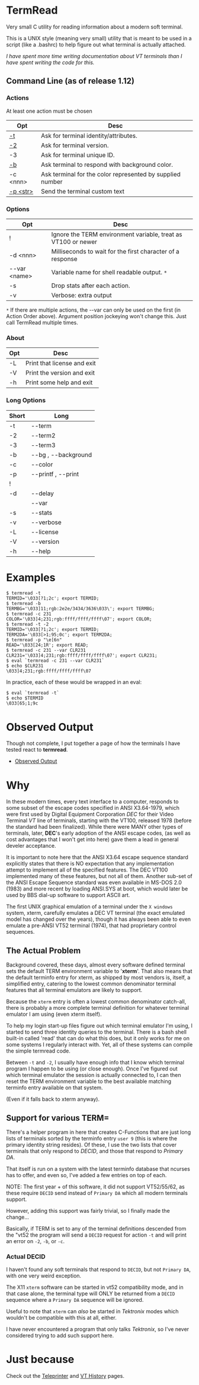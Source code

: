 # TermRead

Very small C utility for reading information about a
modern soft terminal.

This is a UNIX style (meaning very small) utility that is meant to
be used in a script (like a .bashrc) to help figure out what 
terminal is actually attached.

*I have spent more time writing documentation about VT terminals than I
have spent writing the code for this.*

## Command Line (as of release 1.12)

### Actions

At least one action must be chosen

| Opt | Desc |
| --- | --- |
| [-t](./Dash-t.md) | Ask for terminal identity/attributes. |
| [-2](./Dash-2.md) | Ask for terminal version. |
| -3                | Ask for terminal unique ID. |
| [-b](./Dash-b.md) | Ask terminal to respond with background color. |
| -c \<nnn> | Ask terminal for the color represented by supplied number |
| [-p \<str>](./Dash-p.md) | Send the terminal custom text |

### Options

| Opt | Desc |
| --- | --- |
| !  | Ignore the TERM environment variable, treat as VT100 or newer  |
| -d \<nnn> | Milliseconds to wait for the first character of a response |
| --var \<name> | Variable name for shell readable output. `*` |
| -s | Drop stats after each action. |
| -v | Verbose: extra output |

`*` If there are multiple actions, the --var can only be used on the
first (in Action Order above).  Argument position jockeying won't
change this.  Just call TermRead multiple times.

### About

| Opt | Desc |
| --- | --- |
| -L | Print that license and exit |
| -V | Print the version and exit |
| -h | Print some help and exit |

### Long Options

| Short | Long |
| --- | --- |
| -t | --term    |
| -2 | --term2   |
| -3 | --term3   |
| -b | --bg , --background |
| -c | --color   |
| -p | --printf , --print |
| !  |           |
| -d | --delay   |
|    | --var     |
| -s | --stats   |
| -v | --verbose |
| -L | --license |
| -V | --version |
| -h | --help    |

# Examples

```
$ termread -t
TERMID='\033[?1;2c'; export TERMID;
$ termread -b
TERMBG='\033]11;rgb:2e2e/3434/3636\033\'; export TERMBG;
$ termread -c 231
COLOR='\033]4;231;rgb:ffff/ffff/ffff\07'; export COLOR;
$ termread -t -2
TERMID='\033[?1;2c'; export TERMID;
TERM2DA='\033[>1;95;0c'; export TERM2DA;
$ termread -p "\e[6n"
READ='\033[24;1R'; export READ;
$ termread -c 231 --var CLR231
CLR231='\033]4;231;rgb:ffff/ffff/ffff\07'; export CLR231;
$ eval `termread -c 231 --var CLR231`
$ echo $CLR231
\033]4;231;rgb:ffff/ffff/ffff\07
```

In practice, each of these would be wrapped in an eval:

```
$ eval `termread -t`
$ echo $TERMID
\033[65;1;9c
```

# Observed Output

Though not complete, I put together a page of how the terminals
I have tested react to **termread**.

- [Observed Output](Observed_Output.md)

# Why

In these modern times, every text interface to a computer, responds
to some subset of the escape codes specified in ANSI X3.64-1979,
which were first used by Digital Equipment Corporation *DEC* for their
Video Terminal *VT* line of terminals, starting with the VT100,
released 1978 (before the standard had been finalized).  While there
were MANY other types of terminals, later, **DEC**'s early adoption of
the ANSI escape codes, (as well as cost advantages that I won't get into
here) gave them a lead in general develer acceptance.

It is important to note here that the ANSI X3.64 escape sequence standard
explicitly states that there is NO expectation that any implementation
attempt to implement all of the specified features.
The DEC VT100 implemented many of these features, but not all of them.
Another sub-set of the ANSI Escape Sequence standard was even available
in MS-DOS 2.0 (1983) and more recent by loading ANSI.SYS at boot, which
would later be used by BBS dial-up software to support ASCII art.

The first UNIX graphical emulation of a terminal under 
the `X windows` system, xterm, carefully emulates a DEC VT terminal
(the exact emulated model has changed over the years), though it has
always been able to even emulate a pre-ANSI VT52 terminal (1974),
that had proprietary control sequences.

## The Actual Problem

Background covered, these days, almost every software defined terminal
sets the default TERM environment variable to '**xterm**'.
That also means that the default terminfo entry for xterm, as shipped
by most vendors is, itself, a simplified entry, catering to the
lowest common denominator terminal features that all terminal
emulators are likely to support.

Because the `xterm` entry is often a lowest common denominator catch-all,
there is probably a more complete terminal definition for whatever
terminal emulator I am using (even xterm itself).

To help my login start-up files figure out which terminal emulator
I'm using, I started to send three identity queries to the terminal.
There is a bash shell built-in called 'read' that can do what this does,
but it only works for me on some systems I regularly interact with.  Yet,
all of these systems can compile the simple termread code.

Between `-t` and `-2`, I usually have enough info that I know which
terminal program I happen to be using (or close enough).
Once I've figured out which terminal emulator the session is actually
connected to, I can then reset the TERM environment variable to the best
available matching terminfo entry available on that system.

(Even if it falls back to xterm anyway).

## Support for various TERM=

There's a helper program in here that creates C-Functions that are
just long lists of terminals sorted by the terminfo entry
`user 9` (this is where the primary identity string resides).
Of these, I use the two lists that cover terminals that
only respond to *DECID*, and those that respond to *Primary DA*.

That itself is run on a system with the latest terminfo database
that ncurses has to offer, and even so, I've added a few entries
on top of each.

NOTE:
The first year + of this software, it did not support VT52/55/62,
as these require `DECID` send instead of `Primary DA` which all
modern terminals support.

However, adding this support was fairly trivial, so I finally made
the change...

Basically, if TERM is set to any of the terminal definitions descended
from the "vt52 the program will send a `DECID` request for action `-t`
and will print an error on `-2`, `-b`, or `-c`.

### Actual DECID

I haven't found any soft terminals that respond to `DECID`,
but not `Primary DA`, with one very weird exception.

The X11 `xterm` software can be started in vt52 compatibility mode, and
in that case alone, the terminal type will ONLY be returned from a
`DECID` sequence where a `Primary DA` sequence will be ignored.

Useful to note that `xterm` can *also* be started in *Tektronix* modes
which wouldn't be compatible with this at all, either.

I have never encountered a program that only talks *Tektronix*, so I've
never considered trying to add such support here.

# Just because

Check out the [Teleprinter](./TP_History.md)
and [VT History](./VT_History.md) pages.

